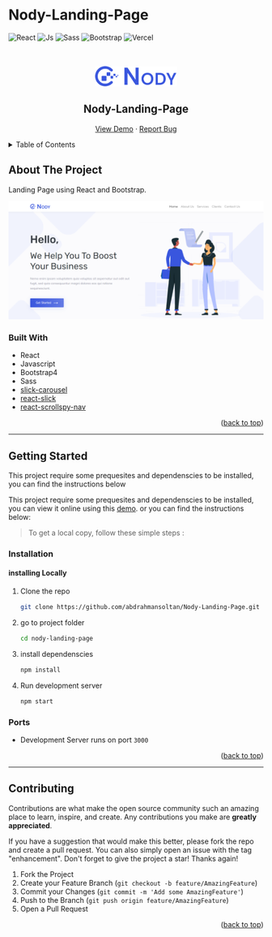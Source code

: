 # Nody-Landing-Page

<div id="top"></div>

![React](https://img.shields.io/badge/React-20232A?style=for-the-badge&logo=react&logoColor=61DAFB)
![Js](https://img.shields.io/badge/JavaScript-323330?style=for-the-badge&logo=javascript&logoColor=F7DF1E)
![Sass](https://img.shields.io/badge/Sass-CC6699?style=for-the-badge&logo=sass&logoColor=white)
![Bootstrap](https://img.shields.io/badge/Bootstrap-563D7C?style=for-the-badge&logo=bootstrap&logoColor=white)
![Vercel](https://img.shields.io/badge/Vercel-000000?style=for-the-badge&logo=vercel&logoColor=white)

<!-- PROJECT LOGO -->
<div align="center">
    
<br>
 <br>
<a href="https://nody-landing-page.vercel.app/">
    <img src="./src/assets/images/logo-dark.png" alt="Logo" height="40"  >
  </a>

  <h2 align="center">Nody-Landing-Page</h2>

  <p align="center">
  <a href="https://nody-landing-page.vercel.app/">View Demo</a>
    ·
    <a href="https://github.com/abdrahmansoltan/Nody-Landing-Page/issues">Report Bug</a>
  </p>
</div>

<!-- TABLE OF CONTENTS -->
<details>
  <summary>Table of Contents</summary>
  <ol>
    <li>
      <a href="#about-the-project">About The Project</a>
      <ul>
        <li><a href="#built-with">Built With</a></li>
      </ul>
    </li>
    <li>
      <a href="#getting-started">Getting Started</a>
      <ul>
        <li><a href="#installation">Installation</a></li>
        <li><a href="#ports">Ports</a></li>
      </ul>
    </li>
    <li><a href="#contributing">Contributing</a></li>
  </ol>
</details>

<!-- ABOUT THE PROJECT -->

## About The Project

Landing Page using React and Bootstrap.

![Preview](./src/assets/preview.PNG)

### Built With

- React
- Javascript
- Bootstrap4
- Sass
- [slick-carousel](https://www.npmjs.com/package/slick-carousel)
- [react-slick](https://www.npmjs.com/package/react-slick)
- [react-scrollspy-nav](https://www.npmjs.com/package/react-scrollspy-nav)

<p align="right">(<a href="#top">back to top</a>)</p>

---

<!-- GETTING STARTED -->

## Getting Started

This project require some prequesites and dependenscies to be installed, you can find the instructions below

This project require some prequesites and dependenscies to be installed, you can view it online using this [demo](https://nody-landing-page.vercel.app/). or you can find the instructions below:

> To get a local copy, follow these simple steps :

### Installation

#### installing Locally

1. Clone the repo
   ```sh
   git clone https://github.com/abdrahmansoltan/Nody-Landing-Page.git
   ```
2. go to project folder

   ```sh
   cd nody-landing-page
   ```

3. install dependenscies

   ```bash
   npm install
   ```

4. Run development server

   ```sh
   npm start
   ```

### Ports

- Development Server runs on port `3000`

<p align="right">(<a href="#top">back to top</a>)</p>

---

<!-- CONTRIBUTING -->

## Contributing

Contributions are what make the open source community such an amazing place to learn, inspire, and create. Any contributions you make are **greatly appreciated**.

If you have a suggestion that would make this better, please fork the repo and create a pull request. You can also simply open an issue with the tag "enhancement".
Don't forget to give the project a star! Thanks again!

1. Fork the Project
2. Create your Feature Branch (`git checkout -b feature/AmazingFeature`)
3. Commit your Changes (`git commit -m 'Add some AmazingFeature'`)
4. Push to the Branch (`git push origin feature/AmazingFeature`)
5. Open a Pull Request

<p align="right">(<a href="#top">back to top</a>)</p>
